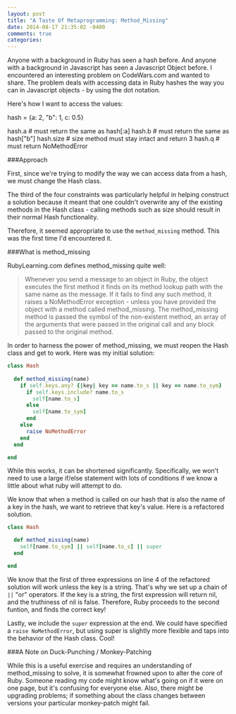 ```yaml
---
layout: post
title: "A Taste Of Metaprogramming: Method_Missing"
date: 2014-08-17 21:35:02 -0400
comments: true
categories: 
---
```


Anyone with a background in Ruby has seen a hash before. And anyone with a background in Javascript has seen a Javascript Object before. I encountered an interesting problem on CodeWars.com and wanted to share. The problem deals with accessing data in Ruby hashes the way you can in Javascript objects - by using the dot notation.

<!--More-->

Here's how I want to access the values:

hash = {a: 2, "b": 1, c: 0.5}

hash.a # must return the same as hash[:a]
hash.b # must return the same as hash["b"]
hash.size # size method must stay intact and return 3
hash.q # must return NoMethodError

###Approach

First, since we're trying to modify the way we can access data from a hash, we must change the Hash class.

The third of the four constraints was particularly helpful in helping construct a solution because it meant that one couldn't overwrite any of the existing methods in the Hash class - calling methods such as size should result in their normal Hash functionality.

Therefore, it seemed appropriate to use the `method_missing` method. This was the first time I'd encountered it.

###What is method_missing

RubyLearning.com defines method_missing quite well:

>Whenever you send a message to an object in Ruby, the object executes the first method it finds on its method lookup path with the same name as the message. If it fails to find any such method, it raises a NoMethodError exception - unless you have provided the object with a method called method_missing. The method_missing method is passed the symbol of the non-existent method, an array of the arguments that were passed in the original call and any block passed to the original method.

In order to harness the power of method_missing, we must reopen the Hash class and get to work. Here was my initial solution:

```ruby
class Hash
  
  def method_missing(name)
    if self.keys.any? {|key| key == name.to_s || key == name.to_sym}
      if self.keys.include? name.to_s
        self[name.to_s]
      else
        self[name.to_sym]
      end
    else
      raise NoMethodError
    end
  end

end
```
While this works, it can be shortened significantly. Specifically, we won't need to use a large if/else statement with lots of conditions if we know a little about what ruby will attempt to do.

We know that when a method is called on our hash that is also the name of a key in the hash, we want to retrieve that key's value. Here is a refactored solution.

```ruby
class Hash

  def method_missing(name)
    self[name.to_sym] || self[name.to_s] || super
  end

end
```

We know that the first of three expressions on line 4 of the refactored solution will work unless the key is a string. That's why we set up a chain of `||` "or" operators. If the key is a string, the first expression will return nil, and the truthiness of nil is false. Therefore, Ruby proceeds to the second funtion, and finds the correct key!

Lastly, we include the `super` expression at the end. We could have specified a `raise NoMethodError`, but using super is slightly more flexible and taps into the behavior of the Hash class. Cool!

###A Note on Duck-Punching / Monkey-Patching

While this is a useful exercise and requires an understanding of method_missing to solve, it is somewhat frowned upon to alter the core of Ruby. Someone reading my code might know what's going on if it were on one page, but it's confusing for everyone else. Also, there might be upgrading problems; if something about the class changes between versions your particular monkey-patch might fail. 


